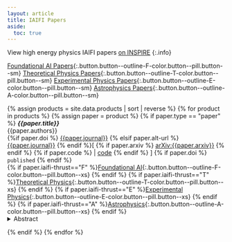 ```yaml
---
layout: article
title: IAIFI Papers
aside:
  toc: true
---
```


View high energy physics IAIFI papers [on INSPIRE](https://inspirehep.net/institutions/1862936?ui-citation-summary=true)
{:.info}

[Foundational AI Papers](/papers-ai.html){:.button.button--outline-F-color.button--pill.button--sm}    [Theoretical Physics Papers](/papers-theory.html){:.button.button--outline-T-color.button--pill.button--sm}      [Experimental Physics Papers](/papers-experiment.html){:.button.button--outline-E-color.button--pill.button--sm}    [Astrophysics Papers](/papers-astro.html){:.button.button--outline-A-color.button--pill.button--sm}

{% assign products = site.data.products | sort | reverse %}
{% for product in products %}
{% assign paper = product %}
{% if paper.type == "paper" %}
***{{paper.title}}*** <br>
{{paper.authors}} <br>
{%if paper.doi %} [{{paper.journal}}]({{paper.doi}}) {% elsif paper.alt-url %} [{{paper.journal}}]({{paper.alt-url}}) {% endif %}[ {% if paper.arxiv %} [arXiv:{{paper.arxiv}}](https://arxiv.org/abs/{{paper.arxiv}}) {% endif %} {% if paper.code %} | [code]({{paper.code}}) {% endif %} ] {% if paper.doi %} `published` {% endif %} <br>
{% if paper.iaifi-thrust=="F" %}[Foundational AI](/papers-ai.html){:.button.button--outline-F-color.button--pill.button--xs} {% endif %} {% if paper.iaifi-thrust=="T" %}[Theoretical Physics](/papers-theory.html){:.button.button--outline-T-color.button--pill.button--xs} {% endif %} {% if paper.iaifi-thrust=="E" %}[Experimental Physics](/papers-experiment.html){:.button.button--outline-E-color.button--pill.button--xs} {% endif %} {% if paper.iaifi-thrust=="A" %}[Astrophysics](/papers-astro.html){:.button.button--outline-A-color.button--pill.button--xs} {% endif %}
<div style = "position:relative; top:-1em;" >
<details>
<summary>Abstract</summary>
<em>{{paper.abstract}}</em>
</details>
</div>
{% endif %}
{% endfor %}

